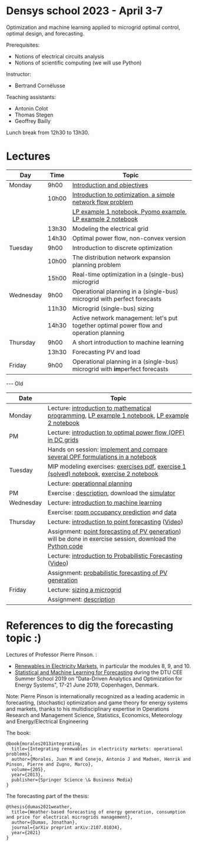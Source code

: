 # Densys school 2023 - April 3-7

Optimization and machine learning applied to microgrid optimal control, optimal design, and forecasting.

Prerequisites: 
 - Notions of electrical circuits analysis
 - Notions of scientific computing (we will use Python)

Instructor: 
 - Bertrand Cornélusse

Teaching assistants:
 - Antonin Colot
 - Thomas Stegen
 - Geoffrey Bailly

Lunch break from 12h30 to 13h30.

# Lectures 


| Day | Time | Topic |
| --- | --- | --- |
| Monday | 9h00  | [Introduction and objectives](pdf/densys_1_1_intro.pdf) |
|        | 10h00 | [Introduction to optimization, a simple network flow problem](pdf/densys_1_2_LP_network_flow.pdf) |
|        |       | [LP example 1 notebook, Pyomo example](https://colab.research.google.com/drive/1xgO3EhGoG6P5E9BVV7QyPgLJM5HdNDrY?usp=sharing), [LP example 2 notebook](https://colab.research.google.com/drive/1ujoTNfu2_sCoVK7ksqbXgusmAAizvIip?usp=sharing) |
|        | 13h30 | Modeling the electrical grid |
|        | 14h30 | Optimal power flow, non-convex version |
| Tuesday | 9h00  | Introduction to discrete optimization |
|         | 10h00 | The distribution network expansion planning problem |
|         | 15h00 | Real-time optimization in a (single-bus) microgrid |
| Wednesday | 9h00  | Operational planning in a (single-bus) microgrid with perfect forecasts |
|           | 11h30 | Microgrid (single-bus) sizing |
|           | 14h30 | Active network management: let's put together optimal power flow and operation planning |
| Thursday | 9h00  | A short introduction to machine learning |
|          | 13h30 | Forecasting PV and load |
| Friday | 9h00  | Operational planning in a (single-bus) microgrid with **im**perfect forecasts |



--- Old

| Date | Topic |
| --- | --- |
| Monday | Lecture: [introduction to mathematical programming](pdf/intro_math_programming_v2.pdf), [LP example 1 notebook](https://colab.research.google.com/drive/1xgO3EhGoG6P5E9BVV7QyPgLJM5HdNDrY?usp=sharing), [LP example 2 notebook](https://colab.research.google.com/drive/1ujoTNfu2_sCoVK7ksqbXgusmAAizvIip?usp=sharing)  |
| PM            | Lecture: [introduction to optimal power flow (OPF) in DC grids](pdf/NLP_CVXP_DC_OPF.pdf) |
|               | Hands on session: [implement and compare several OPF formulations in a notebook](https://colab.research.google.com/drive/1Nr06HZMWQRHXIu0JGBnVHKV7-8j_cpDu?usp=sharing) |
| Tuesday      | MIP modeling exercises: [exercises pdf](pdf/MIP_exercises.pdf), [exercise 1 (solved) notebook](https://colab.research.google.com/drive/1dVQyXylIrwJvaD23hY2p1_xkplJfROqm?usp=sharing), [exercise 2 notebook](https://colab.research.google.com/drive/1UoUrG6N2I5RxA5g0IpXCH09gnsGybezG?usp=sharing) |
|               | Lecture: [operationnal planning](pdf/operating_a_microgrid.pdf)  |
| PM            |Exercise : [description](pdf/Operation_MG.pdf), download the [simulator](https://github.com/bcornelusse/DENSYS-school/blob/main/Operationnal%20planning/microgrid-simulator.zip)|
| Wednesday | Lecture: [introduction to machine learning](pdf/IntroductiontoMachineLearningDENSYS2021.pdf)  |
|               | Exercise: [room occupancy prediction](https://colab.research.google.com/drive/1qhVUg9_W-4U3AcQXyP9ZW7TfmbUX91Mz?usp=sharing) and [data](notebooks/data.zip)|
| Thursday | Lecture: [introduction to point forecasting](https://github.com/jonathandumas/ELEN0445-1-microgrids-forecasting/blob/2b91cfc1b637b2ff17b13786b2407df66b6ac485/pdf/ELEN0445-1-microgrids-forecasting-lesson-1-2021.pdf) ([Video](https://youtu.be/NqezU_J1JQs))   |
|               | Assignment: [point forecasting of PV generation](https://github.com/jonathandumas/ELEN0445-1-microgrids-forecasting/blob/f6c4019274fd17f17e8c3329fffa8ed88917dcd8/pdf/ELEN0445-1-microgrids-forecasting-assignement-2021.pdf)) will be done in exercise session, download the [Python code](notebooks/assignment_files.tar.gz)|
|               | Lecture: [introduction to Probabilistic Forecasting](https://github.com/jonathandumas/ELEN0445-1-microgrids-forecasting/blob/27fcc893882f572d37a953b6a301e1a4f7671e83/pdf/ELEN0445-1-microgrids-forecasting-lesson-2-2021.pdf)  ([Video](https://youtu.be/jvHgJTsXDZg))   |
|               | Assignment: [probabilistic forecasting of PV generation](https://github.com/jonathandumas/ELEN0445-1-microgrids-forecasting/blob/f6c4019274fd17f17e8c3329fffa8ed88917dcd8/pdf/ELEN0445-1-microgrids-forecasting-assignement-2021.pdf) |
| Friday | Lecture: [sizing a microgrid](pdf/microgrids-sizing_a_microgrid.pdf) |
|               | Assignment: [description](pdf/EV_charging_assignment.pdf) |

# References to dig the forecasting topic :)

Lectures of Professor Pierre Pinson. :
* [Renewables in Electricity Markets](http://pierrepinson.com/index.php/teaching/), in particular the modules 8, 9, and 10.
* [Statistical and Machine Learning for Forecasting](https://youtu.be/e7uMRluA01M) during the DTU CEE Summer School 2019 on "Data-Driven Analytics and Optimization for Energy Systems", 17-21 June 2019, Copenhagen, Denmark.

Note: Pierre Pinson is internationally recognized as a leading academic in forecasting, (stochastic) optimization and game theory for energy systems and markets, thanks to his multidisciplinary expertise in Operations Research and Management Science, Statistics, Economics, Meteorology and Energy/Electrical Engineering

The book:
```
@book{morales2013integrating,
  title={Integrating renewables in electricity markets: operational problems},
  author={Morales, Juan M and Conejo, Antonio J and Madsen, Henrik and Pinson, Pierre and Zugno, Marco},
  volume={205},
  year={2013},
  publisher={Springer Science \& Business Media}
}
```

The forecasting part of the thesis:
```
@thesis{dumas2021weather,
  title={Weather-based forecasting of energy generation, consumption and price for electrical microgrids management},
  author={Dumas, Jonathan},
  journal={arXiv preprint arXiv:2107.01034},
  year={2021}
}
```
